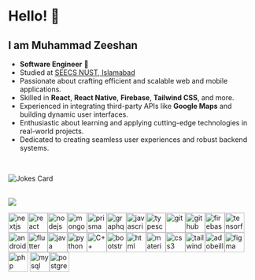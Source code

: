 # Hello! 👋  

## I am Muhammad Zeeshan  

- **Software Engineer** 🚀  
- Studied at [SEECS NUST, Islamabad](https://nust.edu.pk)  
- Passionate about crafting efficient and scalable web and mobile applications.  
- Skilled in **React**, **React Native**, **Firebase**, **Tailwind CSS**, and more.  
- Experienced in integrating third-party APIs like **Google Maps** and building dynamic user interfaces.  
- Enthusiastic about learning and applying cutting-edge technologies in real-world projects.  
- Dedicated to creating seamless user experiences and robust backend systems.
<br>

![Jokes Card](https://readme-jokes.vercel.app/api)

<br>
<img src="https://github-readme-stats.vercel.app/api?username=MuhammadZeeshan03&show_icons=true">

<p align="left"> <img src="https://img.icons8.com/color/480/000000/nextjs.png" alt="nextjs" width="40" height="40"/><img src="https://img.icons8.com/color/480/000000/react-native.png" alt="react" width="40" height="40"/><img src="https://img.icons8.com/color/480/000000/nodejs.png" alt="nodejs" width="40" height="40"/><img src="https://img.icons8.com/color/480/000000/mongodb.png" alt="mongodb" width="40" height="40"/><img src="https://img.icons8.com/color/480/000000/prisma-orm.png" alt="prisma orm" width="40" height="40"/><img src="https://img.icons8.com/color/480/000000/graphql.png" alt="graphql" width="40" height="40"/><img src="https://img.icons8.com/color/480/000000/javascript--v1.png" alt="javascript" width="40" height="40"/><img src="https://img.icons8.com/color/480/000000/typescript.png" alt="typescript" width="40" height="40"/><img src="https://img.icons8.com/color/480/000000/git.png" alt="git" width="40" height="40"/><img src="https://img.icons8.com/material-outlined/384/000000/github.png" alt="github" width="40" height="40"/><img src="https://img.icons8.com/color/480/000000/firebase.png" alt="firebase" width="40" height="40"/><img src="https://img.icons8.com/color/480/000000/tensorflow.png" alt="tensorflow" width="40" height="40"/><img src="https://img.icons8.com/fluency/240/000000/android-studio--v2.png" alt="android studio" width="40" height="40"/><img src="https://img.icons8.com/fluency/240/000000/flutter.png" alt="flutter" width="40" height="40"/><img src="https://img.icons8.com/color/48/000000/java-coffee-cup-logo--v1.png" alt="java" width="40" height="40"/><img src="https://img.icons8.com/fluency/240/000000/python.png" alt="python" width="40" height="40"/><img src="https://img.icons8.com/color/480/000000/c-plus-plus-logo.png" alt="C++" width="40" height="40"/><img src="https://img.icons8.com/color/480/000000/bootstrap.png" alt="bootstrap" width="40" height="40"/><img src="https://img.icons8.com/color/480/000000/html-5--v2.png" alt="html" width="40" height="40"><img src="https://img.icons8.com/color/480/000000/material-ui.png" alt="material-ui" width="40" height="40"/><img src="https://img.icons8.com/color/480/000000/css3.png" alt="css3" width="40" height="40"/><img src="https://img.icons8.com/color/480/000000/tailwindcss.png" alt="tailwindcss" width="40" height="40"/><img src="https://img.icons8.com/color/480/000000/adobe-illustrator--v1.png" alt="adobeillustrator" width="40" height="40"/><img src="https://img.icons8.com/color/480/000000/figma--v1.png" alt="figma" width="40" height="40"/><img sfc="https://img.icons8.com/dusk/480/000000/php-logo.png" alt="php" width="40" height="40"/> <img src="https://img.icons8.com/fluency/480/000000/mysql-logo.png" alt="mysql" width="40" height="40"/><img src="https://img.icons8.com/color/512/postgreesql.png" alt="postgresql" width="40" height="40"/></p>
